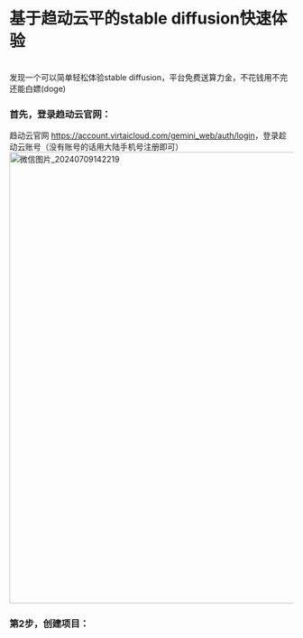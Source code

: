 <h1>基于趋动云平的stable diffusion快速体验</h1><br>
发现一个可以简单轻松体验stable diffusion，平台免费送算力金，不花钱用不完还能白嫖(doge)<br>

<h3>首先，登录趋动云官网：<br></h3>
趋动云官网 <a href="https://account.virtaicloud.com/gemini_web/auth/login">https://account.virtaicloud.com/gemini_web/auth/login</a>，登录趁动云账号（没有账号的话用大陆手机号注册即可）
<img width="800" alt="微信图片_20240709142219" src="https://github.com/ratchet2118/virtaitech-/assets/128948504/11830c05-8b8b-427e-b9c5-029dafe57cba">

<h3>第2步，创建项目：<br></h3>



